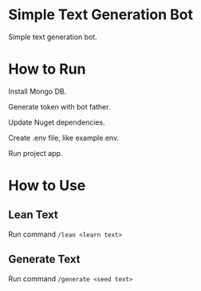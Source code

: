 # Simple Text Generation Bot

Simple text generation bot.

# How to Run

Install Mongo DB.

Generate token with bot father.

Update Nuget dependencies.

Create .env file, like example.env.

Run project app.

# How to Use

## Lean Text

Run command `/lean <learn text>`

## Generate Text

Run command `/generate <seed text>`